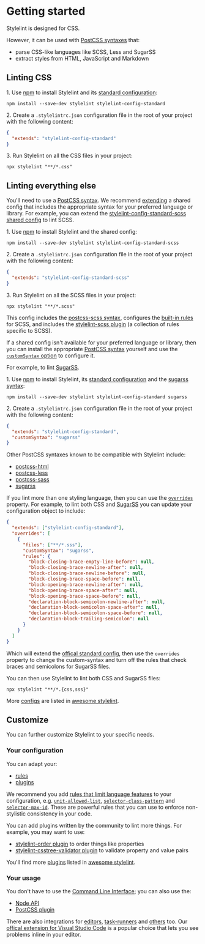 # Getting started

Stylelint is designed for CSS.

However, it can be used with [PostCSS syntaxes](https://github.com/postcss/postcss#syntaxes) that:

- parse CSS-like languages like SCSS, Less and SugarSS
- extract styles from HTML, JavaScript and Markdown

## Linting CSS

1\. Use [npm](https://docs.npmjs.com/about-npm/) to install Stylelint and its [standard configuration](https://github.com/stylelint/stylelint-config-standard):

```shell
npm install --save-dev stylelint stylelint-config-standard
```

2\. Create a `.stylelintrc.json` configuration file in the root of your project with the following content:

```json
{
  "extends": "stylelint-config-standard"
}
```

3\. Run Stylelint on all the CSS files in your project:

```shell
npx stylelint "**/*.css"
```

## Linting everything else

You'll need to use a [PostCSS syntax](https://github.com/postcss/postcss#syntaxes). We recommend [extending](../user-guide/configure.md#extends) a shared config that includes the appropriate syntax for your preferred language or library. For example, you can extend the [stylelint-config-standard-scss shared config](https://www.npmjs.com/package/stylelint-config-standard-scss) to lint SCSS.

1\. Use [npm](https://docs.npmjs.com/about-npm/) to install Stylelint and the shared config:

```console
npm install --save-dev stylelint stylelint-config-standard-scss
```

2\. Create a `.stylelintrc.json` configuration file in the root of your project with the following content:

```json
{
  "extends": "stylelint-config-standard-scss"
}
```

3\. Run Stylelint on all the SCSS files in your project:

```shell
npx stylelint "**/*.scss"
```

This config includes the [postcss-scss syntax](https://github.com/postcss/postcss-scss), configures the [built-in rules](../user-guide/rules/list.md) for SCSS, and includes the [stylelint-scss plugin](https://www.npmjs.com/package/stylelint-scss) (a collection of rules specific to SCSS).

If a shared config isn't available for your preferred language or library, then you can install the appropriate [PostCSS syntax](https://github.com/postcss/postcss#syntaxes) yourself and use the [`customSyntax` option](../user-guide/usage/options.md#customSyntax) to configure it.

For example, to lint [SugarSS](https://github.com/postcss/sugarss).

1\. Use [npm](https://docs.npmjs.com/about-npm/) to install Stylelint, its [standard configuration](https://github.com/stylelint/stylelint-config-standard) and the [sugarss syntax](https://www.npmjs.com/package/sugarss):

```shell
npm install --save-dev stylelint stylelint-config-standard sugarss
```

2\. Create a `.stylelintrc.json` configuration file in the root of your project with the following content:

```json
{
  "extends": "stylelint-config-standard",
  "customSyntax": "sugarss"
}
```

Other PostCSS syntaxes known to be compatible with Stylelint include:

- [postcss-html](https://www.npmjs.com/package/postcss-html)
- [postcss-less](https://www.npmjs.com/package/postcss-less)
- [postcss-sass](https://www.npmjs.com/package/postcss-sass)
- [sugarss](https://www.npmjs.com/package/sugarss)

If you lint more than one styling language, then you can use the [`overrides`](configure.md#overrides) property. For example, to lint both CSS and [SugarSS](https://github.com/postcss/sugarss) you can update your configuration object to include:

```json
{
  "extends": ["stylelint-config-standard"],
  "overrides": [
    {
      "files": ["**/*.sss"],
      "customSyntax": "sugarss",
      "rules": {
        "block-closing-brace-empty-line-before": null,
        "block-closing-brace-newline-after": null,
        "block-closing-brace-newline-before": null,
        "block-closing-brace-space-before": null,
        "block-opening-brace-newline-after": null,
        "block-opening-brace-space-after": null,
        "block-opening-brace-space-before": null,
        "declaration-block-semicolon-newline-after": null,
        "declaration-block-semicolon-space-after": null,
        "declaration-block-semicolon-space-before": null,
        "declaration-block-trailing-semicolon": null
      }
    }
  ]
}
```

Which will extend the [offical standard config](https://github.com/stylelint/stylelint-config-standard), then use the `overrides` property to change the custom-syntax and turn off the rules that check braces and semicolons for SugarSS files.

You can then use Stylelint to lint both CSS and SugarSS files:

```console
npx stylelint "**/*.{css,sss}"
```

More [configs](https://github.com/stylelint/awesome-stylelint#configs) are listed in [awesome stylelint](https://github.com/stylelint/awesome-stylelint).

## Customize

You can further customize Stylelint to your specific needs.

### Your configuration

You can adapt your:

- [rules](configure.md#rules)
- [plugins](configure.md#plugins)

We recommend you add [rules that limit language features](rules/list.md#limit-language-features) to your configuration, e.g. [`unit-allowed-list`](../../lib/rules/unit-allowed-list/README.md), [`selector-class-pattern`](../../lib/rules/selector-class-pattern/README.md) and [`selector-max-id`](../../lib/rules/selector-max-id/README.md). These are powerful rules that you can use to enforce non-stylistic consistency in your code.

You can add plugins written by the community to lint more things. For example, you may want to use:

- [stylelint-order plugin](https://github.com/hudochenkov/stylelint-order) to order things like properties
- [stylelint-csstree-validator plugin](https://github.com/csstree/stylelint-validator) to validate property and value pairs

You'll find more [plugins](https://github.com/stylelint/awesome-stylelint#plugins) listed in [awesome stylelint](https://github.com/stylelint/awesome-stylelint).

### Your usage

You don't have to use the [Command Line Interface](usage/cli.md); you can also use the:

- [Node API](usage/node-api.md)
- [PostCSS plugin](usage/postcss-plugin.md)

There are also integrations for [editors](integrations/editor.md), [task-runners](integrations/task-runner.md) and [others](integrations/other.md) too. Our [offical extension for Visual Studio Code](https://marketplace.visualstudio.com/items?itemName=stylelint.vscode-stylelint) is a popular choice that lets you see problems inline in your editor.
